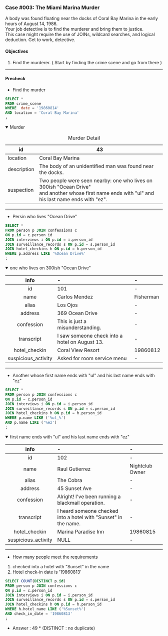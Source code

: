 ### Case #003: The Miami Marina Murder
A body was found floating near the docks of Coral Bay Marina in the early hours of August 14, 1986.  
Your job detective is to find the murderer and bring them to justice.   
This case might require the use of JOINs, wildcard searches, and logical deduction. Get to work, detective.  

#### Objectives
1. Find the murderer. ( Start by finding the crime scene and go from there )
---
#### Precheck
* Find the murder
```sql
SELECT *
FROM crime_scene
WHERE  date = '19860814'
AND location = 'Coral Bay Marina'
;
```

<details open><summary> Murder </summary>

  
<table>
  <caption> Murder Detail </caption>
  <thead>
    <tr>
      <th>id</th> <th>43</th>
    </tr>
  </thead>
  <tr>
    <td> location </td> <td>Coral Bay Marina</td>
  </tr>
  <tr>
    <td> description </td> <td>The body of an unidentified man was found near the docks. </td>
  </tr>
    <tr>
    <td> suspection </td> <td>Two people were seen nearby: one who lives on 300ish "Ocean Drive" </br> and another whose first name ends with "ul" and his last name ends with "ez".</td>
  </tr>
</table>
</details>

---
* Persin who lives "Ocean Drive"
```sql
SELECT *
FROM person p JOIN confessions c
ON p.id = c.person_id
JOIN interviews i ON p.id = i.person_id
JOIN surveillance_records s ON p.id = s.person_id
JOIN hotel_checkins h ON p.id = h.person_id
WHERE p.address LIKE '%Ocean Drive%'
;
```

<details open><summary>  one who lives on 300ish "Ocean Drive"   </summary>
    
| info | - | - |
|:-----------:|:------------|:------------|
| id       | 101        | -         |
| name    | Carlos Mendez      | Fisherman       |
| alias      | Los Ojos       | -         |
| address         | 369 Ocean Drive          | -           |
| confession       | This is just a misunderstanding.       | -       |
| transcript    | I saw someone check into a hotel on August 13.     | -      |
| hotel_checkin | Coral View Resort | 19860812 |
| suspicious_activity | Asked for room service menu | - |
</details>

---
* Another whose first name ends with "ul" and his last name ends with "ez"
```sql
SELECT *
FROM person p JOIN confessions c
ON p.id = c.person_id
JOIN interviews i ON p.id = i.person_id
JOIN surveillance_records s ON p.id = s.person_id
JOIN hotel_checkins h ON p.id = h.person_id
WHERE p.name LIKE ('%ul_%')
AND p.name LIKE ('%ez')
;
```
<details open><summary>  first name ends with "ul" and his last name ends with "ez"   </summary>
    
| info | - | - |
|:-----------:|:------------|:------------|
| id       | 102        | -         |
| name    | Raul Gutierrez      | 	Nightclub Owner     |
| alias      | The Cobra       | -         |
| address         | 45 Sunset Ave          | -           |
| confession       | Alright! I've been running a blackmail operation.       | -       |
| transcript    | 	I heard someone checked into a hotel with "Sunset" in the name.     | -      |
| hotel_checkin | Marina Paradise Inn | 19860815 |
| suspicious_activity | NULL | - |
</details>

---
* How many people meet the requirements
1. checked into a hotel with "Sunset" in the name
2. Hotel check-in date is '19860813'
```sql
SELECT COUNT(DISTINCT p.id)
FROM person p JOIN confessions c
ON p.id = c.person_id
JOIN interviews i ON p.id = i.person_id
JOIN surveillance_records s ON p.id = s.person_id
JOIN hotel_checkins h ON p.id = h.person_id
WHERE h.hotel_name LIKE ('%Sunset%')
AND check_in_date = '19860813'
;
```
* Answer : 49 *
(DISTINCT : no duplicate)

